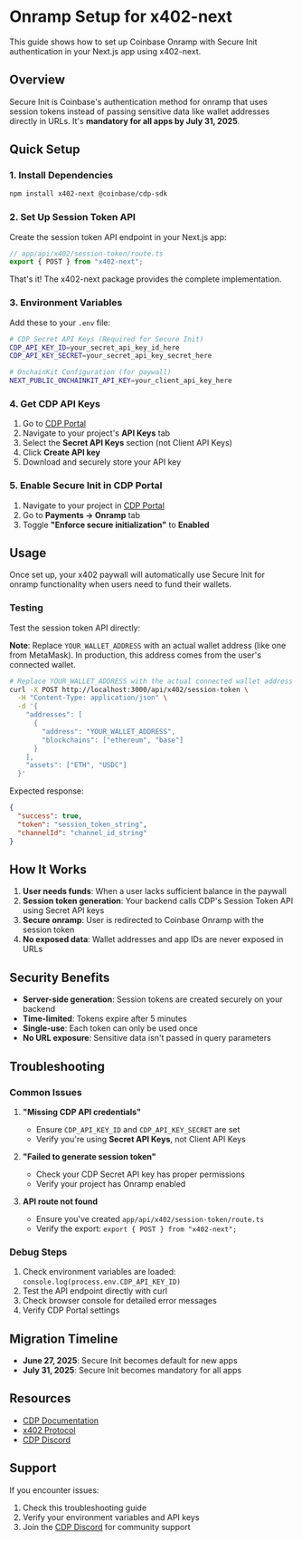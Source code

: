 # Onramp Setup for x402-next

This guide shows how to set up Coinbase Onramp with Secure Init authentication in your Next.js app using x402-next.

## Overview

Secure Init is Coinbase's authentication method for onramp that uses session tokens instead of passing sensitive data like wallet addresses directly in URLs. It's **mandatory for all apps by July 31, 2025**.

## Quick Setup

### 1. Install Dependencies

```bash
npm install x402-next @coinbase/cdp-sdk
```

### 2. Set Up Session Token API

Create the session token API endpoint in your Next.js app:

```typescript
// app/api/x402/session-token/route.ts
export { POST } from "x402-next";
```

That's it! The x402-next package provides the complete implementation.

### 3. Environment Variables

Add these to your `.env` file:

```bash
# CDP Secret API Keys (Required for Secure Init)
CDP_API_KEY_ID=your_secret_api_key_id_here
CDP_API_KEY_SECRET=your_secret_api_key_secret_here

# OnchainKit Configuration (for paywall)
NEXT_PUBLIC_ONCHAINKIT_API_KEY=your_client_api_key_here
```

### 4. Get CDP API Keys

1. Go to [CDP Portal](https://portal.cdp.coinbase.com/projects/api-keys)
2. Navigate to your project's **API Keys** tab
3. Select the **Secret API Keys** section (not Client API Keys)
4. Click **Create API key**
5. Download and securely store your API key

### 5. Enable Secure Init in CDP Portal

1. Navigate to your project in [CDP Portal](https://portal.cdp.coinbase.com/products/onramp)
2. Go to **Payments → Onramp** tab
3. Toggle **"Enforce secure initialization"** to **Enabled**

## Usage

Once set up, your x402 paywall will automatically use Secure Init for onramp functionality when users need to fund their wallets.

### Testing

Test the session token API directly:

**Note**: Replace `YOUR_WALLET_ADDRESS` with an actual wallet address (like one from MetaMask). In production, this address comes from the user's connected wallet.

```bash
# Replace YOUR_WALLET_ADDRESS with the actual connected wallet address
curl -X POST http://localhost:3000/api/x402/session-token \
  -H "Content-Type: application/json" \
  -d '{
    "addresses": [
      {
        "address": "YOUR_WALLET_ADDRESS",
        "blockchains": ["ethereum", "base"]
      }
    ],
    "assets": ["ETH", "USDC"]
  }'
```

Expected response:
```json
{
  "success": true,
  "token": "session_token_string",
  "channelId": "channel_id_string"
}
```

## How It Works

1. **User needs funds**: When a user lacks sufficient balance in the paywall
2. **Session token generation**: Your backend calls CDP's Session Token API using Secret API keys
3. **Secure onramp**: User is redirected to Coinbase Onramp with the session token
4. **No exposed data**: Wallet addresses and app IDs are never exposed in URLs

## Security Benefits

- **Server-side generation**: Session tokens are created securely on your backend
- **Time-limited**: Tokens expire after 5 minutes
- **Single-use**: Each token can only be used once
- **No URL exposure**: Sensitive data isn't passed in query parameters

## Troubleshooting

### Common Issues

1. **"Missing CDP API credentials"**
   - Ensure `CDP_API_KEY_ID` and `CDP_API_KEY_SECRET` are set
   - Verify you're using **Secret API Keys**, not Client API Keys

2. **"Failed to generate session token"**
   - Check your CDP Secret API key has proper permissions
   - Verify your project has Onramp enabled

3. **API route not found**
   - Ensure you've created `app/api/x402/session-token/route.ts`
   - Verify the export: `export { POST } from "x402-next";`

### Debug Steps

1. Check environment variables are loaded: `console.log(process.env.CDP_API_KEY_ID)`
2. Test the API endpoint directly with curl
3. Check browser console for detailed error messages
4. Verify CDP Portal settings

## Migration Timeline

- **June 27, 2025**: Secure Init becomes default for new apps
- **July 31, 2025**: Secure Init becomes mandatory for all apps

## Resources

- [CDP Documentation](https://docs.cdp.coinbase.com)
- [x402 Protocol](https://x402.org)
- [CDP Discord](https://discord.com/invite/cdp)

## Support

If you encounter issues:
1. Check this troubleshooting guide
2. Verify your environment variables and API keys
3. Join the [CDP Discord](https://discord.com/invite/cdp) for community support 